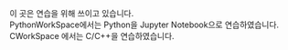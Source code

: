 이 곳은 연습을 위해 쓰이고 있습니다. \
PythonWorkSpace에서는 Python을 Jupyter Notebook으로 연습하였습니다.\
CWorkSpace 에서는 C/C++을 연습하였습니다.
